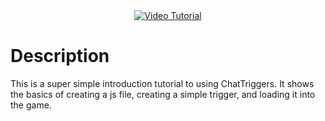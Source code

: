 <div align="center">
  <a href="https://www.youtube.com/watch?v=1FK4ggbF9yU">
    <img src="https://img.youtube.com/vi/1FK4ggbF9yU/0.jpg" alt="Video Tutorial">
  </a>
</div>

# Description
This is a super simple introduction tutorial to using ChatTriggers. It shows the basics of creating a js file, creating a simple trigger, and loading it into the game.
